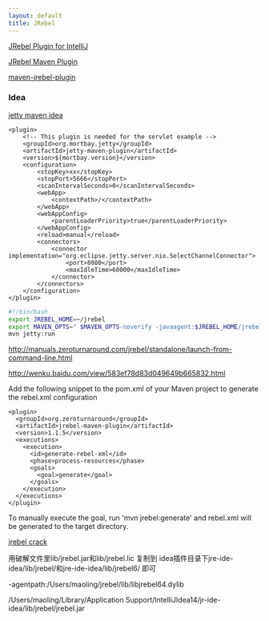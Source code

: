 ```yaml
---
layout: default
title: JRebel
---
```


[JRebel Plugin for IntelliJ](http://manuals.zeroturnaround.com/jrebel/ide/intellij.html)

[JRebel Maven Plugin](http://manuals.zeroturnaround.com/jrebel/standalone/maven.html)

[maven-jrebel-plugin](https://github.com/zeroturnaround/maven-jrebel-plugin)



### Idea

[jetty maven idea](http://www.mentaframework.org/mtw/Page/JRebel/mentawai-using-jetty-jrebel-maven)

    <plugin>
        <!-- This plugin is needed for the servlet example -->
        <groupId>org.mortbay.jetty</groupId>
        <artifactId>jetty-maven-plugin</artifactId>
        <version>${mortbay.version}</version>
        <configuration>
            <stopKey>xx</stopKey>
            <stopPort>5666</stopPort>
            <scanIntervalSeconds>0</scanIntervalSeconds>
            <webApp>
                <contextPath>/</contextPath>
            </webApp>
            <webAppConfig>
                <parentLoaderPriority>true</parentLoaderPriority>
            </webAppConfig>
            <reload>manual</reload>
            <connectors>
                <connector implementation="org.eclipse.jetty.server.nio.SelectChannelConnector">
                    <port>8080</port>
                    <maxIdleTime>60000</maxIdleTime>
                </connector>
            </connectors>
        </configuration>
    </plugin>

```bash
#!/bin/bash
export JREBEL_HOME=~/jrebel
export MAVEN_OPTS=" $MAVEN_OPTS-noverify -javaagent:$JREBEL_HOME/jrebel.jar -Xbootclasspath/p:/var/folders/7d/nk20gck94bvcnm4vvfc3tzlr0000gn/T//rebelboot.jar"
mvn jetty:run
```


http://manuals.zeroturnaround.com/jrebel/standalone/launch-from-command-line.html


http://wenku.baidu.com/view/583ef78d83d049649b665832.html

Add the following snippet to the pom.xml of your Maven project to generate the rebel.xml configuration

    <plugin>
      <groupId>org.zeroturnaround</groupId>
      <artifactId>jrebel-maven-plugin</artifactId>
      <version>1.1.5</version>
      <executions>
        <execution>
          <id>generate-rebel-xml</id>
          <phase>process-resources</phase>
          <goals>
            <goal>generate</goal>
          </goals>
        </execution>
      </executions>
    </plugin>

To manually execute the goal, run 'mvn jrebel:generate' and rebel.xml will be generated to the target directory.

[jrebel crack](http://blog.csdn.net/sensisoft/article/details/20010615)

用破解文件里lib/jrebel.jar和lib/jrebel.lic 复制到 idea插件目录下jre-ide-idea/lib/jrebel/和jre-ide-idea/lib/jrebel6/ 即可

-agentpath:/Users/maoling/jrebel/lib/libjrebel64.dylib

/Users/maoling/Library/Application Support/IntelliJIdea14/jr-ide-idea/lib/jrebel/jrebel.jar




